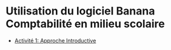 # Utilisation du logiciel Banana Comptabilité en milieu scolaire

* [Activité 1: Approche Introductive]()